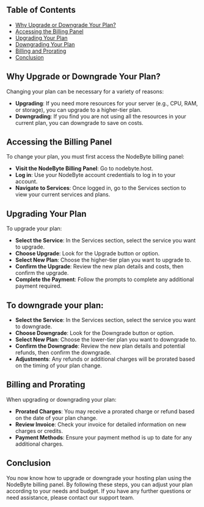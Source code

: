 ## Table of Contents
- [Why Upgrade or Downgrade Your Plan?](#why-upgrade-or-downgrade-your-plan)
- [Accessing the Billing Panel](#accessing-the-billing-panel)
- [Upgrading Your Plan](#upgrading-your-plan)
- [Downgrading Your Plan](#downgrading-your-plan)
- [Billing and Prorating](#billing-and-prorating)
- [Conclusion](#conclusion)

## Why Upgrade or Downgrade Your Plan?

Changing your plan can be necessary for a variety of reasons:

- **Upgrading**: If you need more resources for your server (e.g., CPU, RAM, or storage), you can upgrade to a higher-tier plan.
- **Downgrading**: If you find you are not using all the resources in your current plan, you can downgrade to save on costs.

## Accessing the Billing Panel

To change your plan, you must first access the NodeByte billing panel:

- **Visit the NodeByte Billing Panel**: Go to nodebyte.host.
- **Log in**: Use your NodeByte account credentials to log in to your account.
- **Navigate to Services**: Once logged in, go to the Services section to view your current services and plans.

## Upgrading Your Plan

To upgrade your plan:

- **Select the Service**: In the Services section, select the service you want to upgrade.
- **Choose Upgrade**: Look for the Upgrade button or option.
- **Select New Plan**: Choose the higher-tier plan you want to upgrade to.
- **Confirm the Upgrade**: Review the new plan details and costs, then confirm the upgrade.
- **Complete the Payment**: Follow the prompts to complete any additional payment required.

## To downgrade your plan:

- **Select the Service**: In the Services section, select the service you want to downgrade.
- **Choose Downgrade**: Look for the Downgrade button or option.
- **Select New Plan**: Choose the lower-tier plan you want to downgrade to.
- **Confirm the Downgrade**: Review the new plan details and potential refunds, then confirm the downgrade.
- **Adjustments**: Any refunds or additional charges will be prorated based on the timing of your plan change.

## Billing and Prorating

When upgrading or downgrading your plan:

- **Prorated Charges**: You may receive a prorated charge or refund based on the date of your plan change.
- **Review Invoice**: Check your invoice for detailed information on new charges or credits.
- **Payment Methods**: Ensure your payment method is up to date for any additional charges.

## Conclusion

You now know how to upgrade or downgrade your hosting plan using the NodeByte billing panel. By following these steps, you can adjust your plan according to your needs and budget. If you have any further questions or need assistance, please contact our support team.